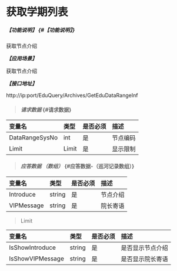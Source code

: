 # 获取学期列表

##### _【功能说明】_ {#【功能说明】}

获取节点介绍

_**【应用场景】**_

获取节点介绍

_**【接口地址】**_

http://ip:port/EduQuery/Archives/GetEduDataRangeInf

> #### _请求数据_ {#请求数据}

| 变量名 | 类型 | 是否必须 | 描述 |
| :--- | :--- | :--- | :--- |
| DataRangeSysNo| int| 是 | 节点编码 |
| Limit| Limit| 是 | 显示限制 |


> #### _应答数据 （数组）_ {#应答数据-（巡河记录数组）}

| 变量名 | 类型 | 是否必须 | 描述 |
| :--- | :--- | :--- | :--- |
| Introduce| string| 是 | 节点介绍 |
| VIPMessage| string| 是 | 院长寄语 |

> Limit

| 变量名 | 类型 | 是否必须 | 描述 |
| :--- | :--- | :--- | :--- |
| IsShowIntroduce| string| 是 | 是否显示节点介绍 |
| IsShowVIPMessage| string| 是 | 是否显示院长寄语 |



















